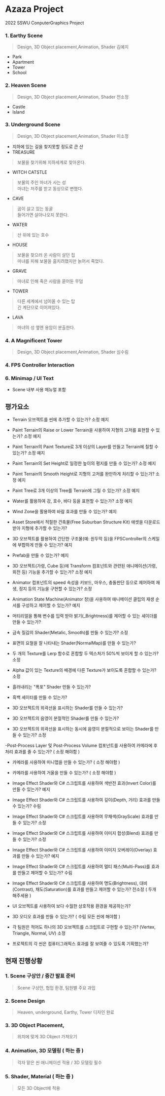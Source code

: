 # Azaza Project

2022 SSWU ConputerGraphics Project  

### 1. Earthy Scene  
> Design, 3D Object placement,Animation, Shader 김예지  
- Park
- Apartment
- Tower
- School

### 2. Heaven Scene  
> Design, 3D Object placement,Animation, Shader  전소정  
- Castle
- Island

### 3. Underground Scene  
> Design, 3D Object placement,Animation, Shader 이소정  
- 지하에 있는 길을 찾지못할 정도로 큰 산 
- TREASURE  
> 보물을 찾기위해 지하세계로 찾아온다.  
- WITCH CATSTLE  
> 보물의 주인 마녀가 사는 성  
> 마녀는 저주를 받고 동상으로 변했다.  
- CAVE  
> 곰이 살고 있는 동굴  
> 들어가면 살아나오지 못한다.  
- WATER  
> 산 위에 있는 호수  
- HOUSE  
> 보물을 찾으러 온 사람이 살던 집  
> 마녀를 피해 보물을 훔치려했지만 늙어서 죽었다.  
- GRAVE  
> 마녀로 인해 죽은 사람을 묻어둔 무덤
- TOWER
> 다른 세계에서 넘어올 수 있는 탑  
> 긴 계단으로 이어져있다.  
- LAVA  
> 마녀의 성 옆엔 용암이 분출한다. 

### 4. A Magnificent Tower
> Design, 3D Object placement,Animation, Shader  심수림  


### 4. FPS Controller Interaction  

### 6. Minimap / UI Text
- Scene 내부 사용 메뉴얼 포함
 
 
## 평가요소  

- Terrain 오브젝트를 씬에 추가할 수 있는가? 소정 예지

- Paint Terrain의 Raise or Lower Terrain을 사용하여 지형의 고저를 표현할 수 있는가? 소정 예지

- Paint Terrain의 Paint Texture로 3개 이상의 Layer를 만들고 Terrain에 칠할 수 있는가? 소정 예지
 
- Paint Terrain의 Set Height로 일정한 높이의 평지를 만들 수 있는가?  소정 예지

- Paint Terrain의 Smooth Height로 지형의 고저를 완만하게 처리할 수 있는가?  소정 예지

- Paint Tree로 3개 이상의 Tree를 Terrain에 그릴 수 있는가?  소정 예지

- Water를 활용하여 강, 호수, 바다 등을 표현할 수 있는가?  소정 예지

- Wind Zone을 활용하여 바람 효과를 만들 수 있는가? 예지

- Asset Store에서 적절한 건축물(Free Suburban Structure Kit) 애셋을 다운로드 받아 지형에 추가할 수 있는가? 

- 3D 오브젝트를 활용하여 간단한 구조물(예: 원두막 등)을 FPSController의 스케일에 부합하게 만들 수 있는가? 예지

- Prefab을 만들 수 있는가? 예지

- 3D 오브젝트(가령, Cube 등)에 Transform 컴포넌트와 관련된 애니메이션(가령, 회전 등) 기능을 추가할 수 있는가? 소정 예지

- Animator 컴포넌트의 speed 속성을 키보드, 마우스, 충돌판단 등으로 제어하여 재생, 정지 등의 기능을 구현할 수 있는가? 소정

- Animation State Machine(Animator 창)을 사용하여 애니메이션 클립의 재생 순서를 구성하고 제어할 수 있는가? 예지

- 머티리얼을 통해 변수를 입력 받아 밝기(_Brightness)를 제어할 수 있는 셰이더를 만들 수 있는가? 

- 금속 질감의 Shader(Metalic, Smooth)를 만들 수 있는가? 소정

- 표면의 요철을 잘 나타내는 Shader(NormalMap)를 만들 수 있는가? 

- 두 개의 Texture를 Lerp 함수로 혼합할 두 텍스처가 50%씩 보이게 할 수 있는가? 소정

- Alpha 값이 있는 Texture의 배경에 다른 Texture가 보이도록 혼합할 수 있는가?  소정

- 흘러내리는 "폭포" Shader 만들 수 있는가? 

- 흑백 셰이터를 만들 수 있는가? 

- 3D 오브젝트의 외곽선을 표시하는 Shader를 만들 수 있는가? 

- 3D 오브젝트의 음영이 분절적인 Shader를 만들 수 있는가? 

- 3D 오브젝트의 외곽선을 표시하는 동시에 음영이 분절적으로 보이는 Shader를 만들 수 있는가? 소정

-Post-Process Layer 및 Post-Process Volume 컴포넌트를 사용하여 카메라에 후처리 효과를 줄 수 있는가? ( 소정 해야함 )

- 카메라를 사용하여 미니맵을 만들 수 있는가? ( 소정 해야함 )

- 카메라를 사용하여 거울을 만들 수 있는가?  ( 소정 해야함 )

- Image Effect Shader와 C# 스크립트를 사용하여 색반전 효과(Invert Color)를 만들 수 있는가? 예지

- Image Effect Shader와 C# 스크립트를 사용하여 깊이(Depth, 거리) 효과를 만들 수 있는가? 수림

- Image Effect Shader와 C# 스크립트를 사용하여 무채색(GrayScale) 효과를 만들 수 있는가? 소정

- Image Effect Shader와 C# 스크립트를 사용하여 이미지 합성(Blend) 효과를 만들 수 있는가? 소정

- Image Effect Shader와 C# 스크립트를 사용하여 이미지 오버레이(Overlay) 효과를 만들 수 있는가? 예지

- Image Effect Shader와 C# 스크립트를 사용하여 멀티 패스(Multi-Pass)를 효과를 만들고 제어할 수 있는가? 수림

- Image Effect Shader와 C# 스크립트를 사용하여 명도(Brightness), 대비(Contrast), 채도(Saturation)를 효과를 만들고 제어할 수 있는가? 전소정 ( 두개 해주세용 )

- UI 오브젝트를 사용하여 보다 수월한 상호작용 환경을 제공하는가? 

- 3D 오디오 효과를 만들 수 있는가? ( 수림 모든 씬에 해야함 )

- 각 팀원은 적어도 하나의 3D 오브젝트를 스크립트로 구현할 수 있는가? (Vertex, Triangle, Normal, UV) 소정

- 프로젝트의 각 씬은 컴퓨터그래픽스 효과를 잘 보여줄 수 있도록 기획했는가? 

## 현재 진행상황

### 1. Scene 구상안 / 중간 발표 준비  
> Scene 구상안, 협업 환경, 팀원별 주요 과업  

### 2. Scene Design 
> Heaven, underground, Earthy, Tower 디자인 완료  

### 3. 3D Object Placement,
> 위치에 맞게 3D Object 가져오기  

### 4. Animation, 3D 모델링  ( 하는 중 )
> 각자 맡은 씬 애니메이션 적용 / 3D 모델링 필수  

### 5. Shader, Material  ( 하는 중 )
> 모든 3D Object에 적용  
